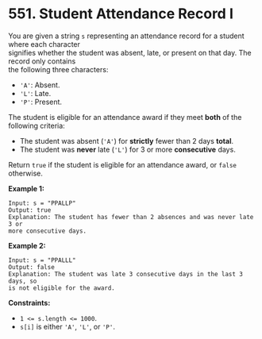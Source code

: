 # 551. Student Attendance Record I

You are given a string `s` representing an attendance record for a student where each character  
signifies whether the student was absent, late, or present on that day. The record only contains  
the following three characters:

- `'A'`: Absent.
- `'L'`: Late.
- `'P'`: Present.

The student is eligible for an attendance award if they meet **both** of the following criteria:

- The student was absent (`'A'`) for **strictly** fewer than 2 days **total**.
- The student was **never** late (`'L'`) for 3 or more **consecutive** days.

Return `true` if the student is eligible for an attendance award, or `false` otherwise.

**Example 1:**

    Input: s = "PPALLP"
    Output: true 
    Explanation: The student has fewer than 2 absences and was never late 3 or 
    more consecutive days.

**Example 2:**

    Input: s = "PPALLL"
    Output: false
    Explanation: The student was late 3 consecutive days in the last 3 days, so 
    is not eligible for the award.

**Constraints:**

- `1 <= s.length <= 1000`.
- `s[i]` is either `'A'`, `'L'`, or `'P'`.

